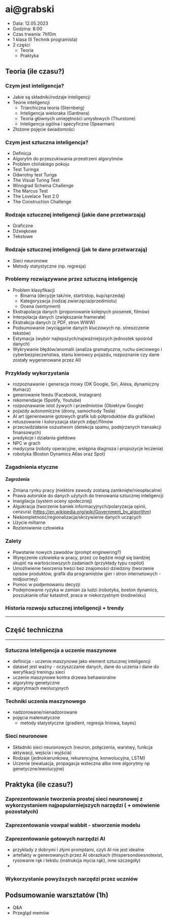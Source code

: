 
# ai@grabski
 - Data: 12.05.2023
 - Godzina: 8:00
 - Czas trwania: 7h10m
 - 1 klasa (II Technik programista)
 - 2 części
    - Teoria
    - Praktyka

## Teoria (ile czasu?)
### Czym jest inteligencja?
 - Jakie są składniki/rodzaje inteligencji
 - Teorie inteligencji
	 - Triarchiczna teoria (Sternberg)
	 - Inteligencja wieloraka (Gardnera)
	 - Teoria głównych umiejętności umysłowych (Thurstone)
	 - Inteligencja ogólna i specyficzne (Spearman)
 - Złożone pojęcie świadomości
### Czym jest sztuczna inteligencja?
 - Definicja
 - Algorytm do przeszukiwania przestrzeni algorytmów
 - Problem chińskiego pokoju
 - Test Turinga
 - Odwrotny test Turiga
 - The Visual Turing Test
 - Winograd Schema Challenge
 - The Marcus Test
 - The Lovelace Test 2.0
 - The Construction Challenge
### Rodzaje sztucznej inteligencji (jakie dane przetwarzają)
 - Graficzne
 - Dźwiękowe
 - Tekstowe
### Rodzaje sztucznej inteligencji (jak te dane przetwarzają)
- Sieci neuronowe
- Metody statystyczne (np. regresja)
### Problemy rozwiązywane przez sztuczną inteligencję
- Problem klasyfikacji
	- Binarna (decyzje tak/nie, start/stop, kup/sprzedaj)
	- Kategoryzacja (rodzaj zwierzęcia/przedmiotu)
	- Ocena (sentyment)
- Ekstrapolacja danych (proponowanie kolejnych piosenek, filmów)
- Interpolacja danych (zwiększanie framerate)
- Ekstrakcja danych (z PDF, stron WWW)
- Podsumowanie (wyciąganie danych kluczowych np. streszczenie tekstów)
- Estymacja (wybór najlepszych/najważniejszych jednostek spośród danych)
- Wykrywanie błędów/anomalii (analiza gramatyczna, ruchu sieciowego i cyberbezpieczeństwa, stanu kierowcy pojazdu, rozpoznanie czy dane zostały wygenerowane przez AI)
### Przykłady wykorzystania
- rozpoznawanie i generacja mowy (OK Google, Siri, Alexa, dynamiczny tłumacz)
- generowanie feedu (Facebook, Instagram)
- rekomendacje (Spotify, Youtube)
- rozpoznawanie istot żywych i przedmiotów (Obiektyw Google)
- pojazdy autonomiczne (drony, samochody Tesla)
- AI art (generowanie gotowych grafik lub półproduktów dla grafików)
- retuszowanie i koloryzacja starych zdjęć/filmów
- przeciwdziałanie oszustwom (detekcja spamu, podejrzanych transakcji finansowych)
- predykcje i działania giełdowe
- NPC w grach
- medycyna (roboty operacyjne, wstępna diagnoza i propozycje leczenia)
- robotyka (Boston Dynamics Atlas oraz Spot)
### Zagadnienia etyczne 
#### Zagrożenia
- Zmiana rynku pracy (niektóre zawody zostaną zamknięte/nieopłacalne)
- Prawa autorskie do danych użytych do trenowania sztucznej inteligencji
- Inwigilacja (system oceny społecznej)
- Algokracja (tworzenie baniek informacyjnych/polaryzacja opinii, cenzura) (https://en.wikipedia.org/wiki/Government_by_algorithm)
- Niekompletność/regionalizacja/skrzywienie danych uczących
- Użycie miltarne
- Rozleniwienie człowieka
### Zalety
- Powstanie nowych zawodów (prompt engineering?)
- Wyręczenie człowieka w pracy, przez co będzie mógł się bardziej skupić na wartościowszych zadaniach (przykłady typu copilot)
- Umożliwienie tworzenia treści bez znajomości dziedziny (tworzenie opisów produktów, grafik dla programistów gier i stron internetowych - midjourney)
- Pomoc w podjemowaniu decyzji
- Podejmowanie ryzyka w zamian za ludzi (robotyka, boston dynamics, poszukianie ofiar katastrof, praca w niekorzystnym środowisku)
### Historia rozwoju sztucznej inteligencji + trendy
---
## Część techniczna 
---
### Sztuczna inteligencja a uczenie maszynowe
- definicja - uczenie maszynowe jako element sztucznej inteligencji
- dataset jest ważny - oczyszczanie danych, dane do uczenia i dane do weryfikacji treningu sieci
- uczenie maszynowe kontra drzewa behawioralne
- algorytmy genetyczne
- algorytmach ewolucyjnych
### Techniki uczenia maszynowego
- nadzorowane/nienadzorowane 
- pojęcia matematyczne
	- metody statystyczne (gradient, regresja liniowa, bayes)
### Sieci neuronowe
- Składniki sieci neuronowych (neuron, połączenia, warstwy, funkcja aktywacji, wejścia i wyjścia)
- Rodzaje (jednokierunkowa, rekurencyjna, konwolucyjna, LSTM)
- Uczenie (ewaluacja, propagacja wsteczna albo inne algorytmy np genetyczne/ewolucyjne)
## Praktyka (ile czasu?)
### Zaprezentowanie tworzenia prostej sieci neuronowej z wykorzystaniem najpopularniejszych narzędzi ( + omówienie pozostałych)
### Zaprezentowanie vowpal wabbit - stworzenie modelu
### Zaprezentowanie gotowych narzędzi AI
- przykłady z dobrymi i złymi promptami, czyli AI nie jest idealne
- artefakty w generowanych przez AI obrazkach (thispersondoesnotexist, rysowanie rąk i tekstu {instrukcja mycia rąk}, inne szczegóły)
- 

### Wykorzystanie powyższych narzędzi przez uczniów
## Podsumowanie warsztatów (1h)
 - Q&A
 - Przegląd memów
